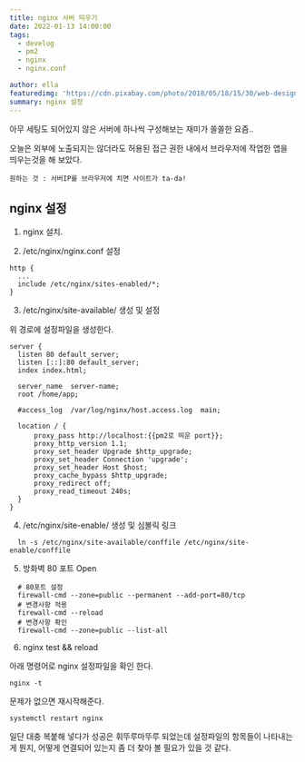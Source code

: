 ```yaml
---
title: nginx 서버 띄우기
date: 2022-01-13 14:00:00
tags:
  - develog
  - pm2
  - nginx
  - nginx.conf

author: ella
featuredimg: 'https://cdn.pixabay.com/photo/2018/05/18/15/30/web-design-3411373_1280.jpg'
summary: nginx 설정
---
```


아무 세팅도 되어있지 않은 서버에 하나씩 구성해보는 재미가 쏠쏠한 요즘..

오늘은 외부에 노출되지는 않더라도 허용된 접근 권한 내에서 브라우저에 작업한 앱을 띄우는것을 해 보았다.

`원하는 것 : 서버IP를 브라우저에 치면 사이트가 ta-da!`

## nginx 설정

1. nginx 설치.

2. /etc/nginx/nginx.conf 설정
  
  ```
  http {
    ...
    include /etc/nginx/sites-enabled/*;
  }
  ```

3. /etc/nginx/site-available/ 생성 및 설정
  
  위 경로에 설정파일을 생성한다.

  ```
  server {
    listen 80 default_server;
    listen [::]:80 default_server;
    index index.html;
    
    server_name  server-name;
    root /home/app;

    #access_log  /var/log/nginx/host.access.log  main;

    location / {
        proxy_pass http://localhost:{{pm2로 띄운 port}};
        proxy_http_version 1.1;
        proxy_set_header Upgrade $http_upgrade;
        proxy_set_header Connection 'upgrade';
        proxy_set_header Host $host;
        proxy_cache_bypass $http_upgrade;
        proxy_redirect off;
        proxy_read_timeout 240s;
    }
}
  ```

4. /etc/nginx/site-enable/ 생성 및 심볼릭 링크

```
  ln -s /etc/nginx/site-available/conffile /etc/nginx/site-enable/conffile
```

5. 방화벽 80 포트 Open

```
  # 80포트 설정
  firewall-cmd --zone=public --permanent --add-port=80/tcp
  # 변경사항 적용
  firewall-cmd --reload
  # 변경사항 확인
  firewall-cmd --zone=public --list-all
```

6. nginx test && reload

아래 명령어로 nginx 설정파일을 확인 한다.
```
nginx -t
```
문제가 없으면 재시작해준다.
```
systemctl restart nginx
```

일단 대충 복붙해 넣다가 성공은 휘뚜루마뚜루 되었는데 설정파일의 항목들이 나타내는게 뭔지, 어떻게 연결되어 있는지 좀 더 찾아 볼 필요가 있을 것 같다.